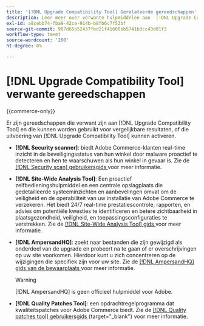 ```yaml
---
title: '[!DNL Upgrade Compatibility Tool] Gerelateerde gereedschappen'
description: Leer meer over verwante hulpmiddelen aan  [!DNL Upgrade Compatibility Tool]  op uw project van Adobe Commerce.
exl-id: a8cebb74-fba9-42ce-914b-b8fb6c7f53bf
source-git-commit: 987d65b52437fbd21f41600bb5741b3cc43d01f3
workflow-type: tm+mt
source-wordcount: '200'
ht-degree: 0%

---
```


# [!DNL Upgrade Compatibility Tool] verwante gereedschappen

{{commerce-only}}

Er zijn gereedschappen die verwant zijn aan [!DNL Upgrade Compatibility Tool] en die kunnen worden gebruikt voor vergelijkbare resultaten, of die uitvoering van [!DNL Upgrade Compatibility Tool] kunnen activeren.

- **[!DNL Security scanner]**: biedt Adobe Commerce-klanten real-time inzicht in de beveiligingsstatus van hun winkel door malware proactief te detecteren en hen te waarschuwen als hun winkel in gevaar is. Zie de [[!DNL Security scan]  gebruikersgids ](https://experienceleague.adobe.com/nl/docs/commerce-admin/systems/security/security-scan) voor meer informatie.

- **[!DNL Site-Wide Analysis Tool]**: Een proactief zelfbedieningshulpmiddel en een centrale opslagplaats die gedetailleerde systeeminzichten en aanbevelingen omvat om de veiligheid en de operabiliteit van uw installatie van Adobe Commerce te verzekeren. Het biedt 24/7 real-time prestatiescontrole, rapporten, en advies om potentiële kwesties te identificeren en betere zichtbaarheid in plaatsgezondheid, veiligheid, en toepassingsconfiguraties te verstrekken. Zie de [[!DNL Site-Wide Analysis Tool]  gids ](../../tools/site-wide-analysis-tool/intro.md) voor meer informatie.

- **[!DNL AmpersandHQ]**: zoekt naar bestanden die zijn gewijzigd als onderdeel van de upgrade en probeert na te gaan of er overschrijvingen op uw site voorkomen. Hierdoor kunt u zich concentreren op de wijzigingen die specifiek zijn voor uw site. Zie de [[!DNL AmpersandHQ]  gids van de bewaarplaats ](https://github.com/AmpersandHQ) voor meer informatie.

  >[!WARNING]
  >
  >[!DNL AmpersandHQ] is geen officieel hulpmiddel voor Adobe.

- **[!DNL Quality Patches Tool]**: een opdrachtregelprogramma dat kwaliteitspatches voor Adobe Commerce biedt. Zie de [[!DNL Quality patches tool]  gebruikersgids ](https://experienceleague.adobe.com/tools/commerce-quality-patches/index.html?lang=nl-NL){target="_blank"} voor meer informatie.
